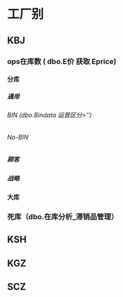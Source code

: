 
# 工厂别 

## KBJ 

 ### ops在库数  ( dbo.E价 获取 Eprice)
 #### 分库
 ##### 通用
 ###### BIN (dbo.Bindata 运营区分>'')
 ###### No-BIN
 ##### 顾客
 ##### 战略

#### 大库
 
 
 ### 死库（dbo.在库分析_滞销品管理）
## KSH 
## KGZ

## SCZ
